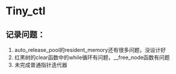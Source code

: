# Tiny_ctl
## 记录问题：
1. auto_release_pool的resident_memory还有很多问题，没设计好
2. 红黑树的clear函数中的while循环有问题，__free_node函数有问题
3. 未完成普通指针迭代器
